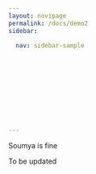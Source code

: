 ```yaml
---
layout: novipage
permalink: /docs/demo2
sidebar:

  nav: sidebar-sample











---
```

Soumya is fine


To be updated
